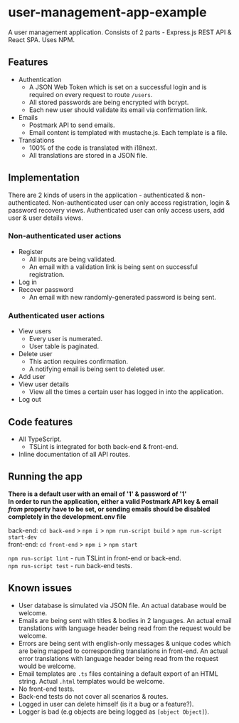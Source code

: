 # user-management-app-example

A user management application.
Consists of 2 parts - Express.js REST API & React SPA.
Uses NPM.

## Features

+ Authentication
  + A JSON Web Token which is set on a successful login and is required on every request to route `/users`.
  + All stored passwords are being encrypted with bcrypt.
  + Each new user should validate its email via confirmation link.
+ Emails
  + Postmark API to send emails.
  + Email content is templated with mustache.js. Each template is a file.
+ Translations 
  + 100% of the code is translated with i18next.
  + All translations are stored in a JSON file.
  
## Implementation

There are 2 kinds of users in the application - authenticated & non-authenticated.
Non-authenticated user can only access registration, login & password recovery views.
Authenticated user can only access users, add user & user details views.

### Non-authenticated user actions

+ Register
  + All inputs are being validated.
  + An email with a validation link is being sent on successful registration.
+ Log in
+ Recover password
  + An email with new randomly-generated password is being sent.

### Authenticated user actions

+ View users
  + Every user is numerated.
  + User table is paginated.
+ Delete user
  + This action requires confirmation.
  + A notifying email is being sent to deleted user.
+ Add user
+ View user details
  + View all the times a certain user has logged in into the application.
+ Log out

## Code features

+ All TypeScript.
  + TSLint is integrated for both back-end & front-end.
+ Inline documentation of all API routes. 

## Running the app

**There is a default user with an email of '1' & password of '1'**\
**In order to run the application, either a valid Postmark API key & email *from* property have to be set, or sending emails should be disabled completely in the development.env file**

back-end: `cd back-end` > `npm i` > `npm run-script build` > `npm run-script start-dev`\
front-end: `cd front-end` > `npm i` > `npm start`

`npm run-script lint` - run TSLint in front-end or back-end.\
`npm run-script test` - run back-end tests.

## Known issues

+ User database is simulated via JSON file. An actual database would be welcome.
+ Emails are being sent with titles & bodies in 2 languages. An actual email translations with language header being read from the request would be welcome.
+ Errors are being sent with english-only messages & unique codes which are being mapped to corresponding translations in front-end. An actual error translations with language header being read from the request would be welcome.
+ Email templates are `.ts` files containing a default export of an HTML string. Actual `.html` templates would be welcome.
+ No front-end tests.
+ Back-end tests do not cover all scenarios & routes.
+ Logged in user can delete himself (is it a bug or a feature?).
+ Logger is bad (e.g objects are being logged as `[object Object]`).
